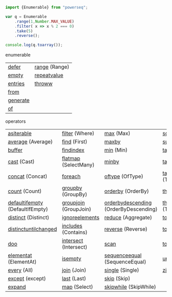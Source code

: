 
```javascript
import {Enumerable} from "powerseq";

var q = Enumerable
    .range(1,Number.MAX_VALUE)
    .filter( x => x % 2 === 0)
    .take(5)
    .reverse();

console.log(q.toarray());
```

enumerable
<table><tr><td><span><a class="tooltip" href="https://github.com/marcinnajder/powerseq/tree/master/test/enumerable/defer.ts" title=" defer(() => [1, 2, 3] /* executed on demand */) -> seq [1, 2, 3]">defer</a> </span></td><td><span><a class="tooltip" href="https://github.com/marcinnajder/powerseq/tree/master/test/enumerable/range.ts" title=" range(10, 4) -> seq [10, 11, 12, 13]">range</a> (Range)</span></td></tr><tr><td><span><a class="tooltip" href="https://github.com/marcinnajder/powerseq/tree/master/test/enumerable/empty.ts" title=" empty() -> seq []">empty</a> </span></td><td><span><a class="tooltip" href="https://github.com/marcinnajder/powerseq/tree/master/test/enumerable/repeatvalue.ts" title=" repeatvalue(true, 4) -> seq [true, true, true, true]&#013; take(repeatvalue(true), 2) -> seq []">repeatvalue</a> </span></td></tr><tr><td><span><a class="tooltip" href="https://github.com/marcinnajder/powerseq/tree/master/test/enumerable/entries.ts" title=" entries({ 'a': 1, b: 2 }) -> seq [['a', 1], ['b', 2]]">entries</a> </span></td><td><span><a class="tooltip" href="https://github.com/marcinnajder/powerseq/tree/master/test/enumerable/throww.ts" title=" throww(new Error('exception ...')) -> error: exception ...">throww</a> </span></td></tr><tr><td><span><a class="tooltip" href="https://github.com/marcinnajder/powerseq/tree/master/test/enumerable/from.ts" title=" Enumerable.from([1, 2, 3]) -> enumerable [1, 2, 3]&#013; Enumerable.from((function* () { yield 1; })()) -> enumerable []">from</a> </span></td></tr><tr><td><span><a class="tooltip" href="https://github.com/marcinnajder/powerseq/tree/master/test/enumerable/generate.ts" title=" generate(0, x => x < 4, x => x + 1, x => 'a'.repeat(x)) -> seq ['', 'a', 'aa', 'aaa']">generate</a> </span></td></tr><tr><td><span><a class="tooltip" href="https://github.com/marcinnajder/powerseq/tree/master/test/enumerable/of.ts" title=" of(1, 2, true, 'abc') -> seq [1, 2, true, 'abc']">of</a> </span></td></tr></table>

operators
<table><tr><td><span><a class="tooltip" href="https://github.com/marcinnajder/powerseq/tree/master/test/operators/asiterable.ts" title=" asiterable([1, 2] /**changes seq type to help TypeScript*/) -> [1, 2]">asiterable</a> </span></td><td><span><a class="tooltip" href="https://github.com/marcinnajder/powerseq/tree/master/test/operators/filter.ts" title=" filter([1, 2, 2, 3, 4], x => x > 2) -> seq [3, 4]&#013; filter([1, 2, 2, 3, 4], (x, index) => x - 1 === index) -> seq [1, 2]">filter</a> (Where)</span></td><td><span><a class="tooltip" href="https://github.com/marcinnajder/powerseq/tree/master/test/operators/max.ts" title=" max([1, 2, 3, 1]) -> 3&#013; max(['a', 'bb', 'rrr', 'd'], x => x.length) -> 3">max</a> (Max)</span></td><td><span><a class="tooltip" href="https://github.com/marcinnajder/powerseq/tree/master/test/operators/some.ts" title=" some([1]) -> true&#013; some([]) -> false&#013; some([1, 2, 3], x => x > 2) -> true&#013; some([1, 2, 3], x => x > 3) -> false">some</a> (Any)</span></td></tr><tr><td><span><a class="tooltip" href="https://github.com/marcinnajder/powerseq/tree/master/test/operators/average.ts" title=" average([1, 2, 3, 4]) -> 2.5&#013; average(['a', 'aa', 'aaa'], s => s.length) -> 2">average</a> (Average)</span></td><td><span><a class="tooltip" href="https://github.com/marcinnajder/powerseq/tree/master/test/operators/find.ts" title=" find([1, 2, 2, 3, 4]) -> 1&#013; find([1, 2, 2, 3, 4], x => x > 2) -> 3&#013; find([1, 2, 2, 3, 4], x => x > 4) -> undefined&#013; find([1, 2, 2, 3, 4], (x, index) => x > 1 && index > 2) -> 3">find</a> (First)</span></td><td><span><a class="tooltip" href="https://github.com/marcinnajder/powerseq/tree/master/test/operators/maxby.ts" title=" maxby(['a', 'bb', 'rrr', 'd'], x => x.length) -> 'rrr'">maxby</a> </span></td><td><span><a class="tooltip" href="https://github.com/marcinnajder/powerseq/tree/master/test/operators/sum.ts" title=" sum([1, 2, 3]) -> 6&#013; sum(['a', 'asd', 'yy'], x => x.length) -> 6">sum</a> (Sum)</span></td></tr><tr><td><span><a class="tooltip" href="https://github.com/marcinnajder/powerseq/tree/master/test/operators/buffer.ts" title=" buffer([1, 2, 3, 4, 5, 6, 7], 2) -> seq [[1, 2], [3, 4], [5, 6], [7]]&#013; buffer([1, 2, 3, 4, 5, 6, 7], 2, /*skip*/ 4) -> seq [[1, 2], [5, 6]]">buffer</a> </span></td><td><span><a class="tooltip" href="https://github.com/marcinnajder/powerseq/tree/master/test/operators/findindex.ts" title=" findindex([1, 2, 2, 3, 4], x => x > 1) -> 1&#013; findindex([1, 2, 2, 3, 4], (x, index) => x > 1 && index > 2) -> 3">findindex</a> </span></td><td><span><a class="tooltip" href="https://github.com/marcinnajder/powerseq/tree/master/test/operators/min.ts" title=" min([1, 2, 3, 1]) -> 1&#013; min(['a', 'bb', 'rrr', 'd'], x => x.length) -> 1">min</a> (Min)</span></td><td><span><a class="tooltip" href="https://github.com/marcinnajder/powerseq/tree/master/test/operators/take.ts" title=" take([1, 2, 3, 4, 5], 2) -> seq []">take</a> (Take)</span></td></tr><tr><td><span><a class="tooltip" href="https://github.com/marcinnajder/powerseq/tree/master/test/operators/cast.ts" title=" cast([new Number(1), new Number(2), 's', false], Number) -> error: An element in the sequence cannot be cast to type 'Number'.">cast</a> (Cast)</span></td><td><span><a class="tooltip" href="https://github.com/marcinnajder/powerseq/tree/master/test/operators/flatmap.ts" title=" flatmap([{ ns: [1] }, { ns: [99, 10] }, { ns: [6, 3] }], x => x.ns) -> seq [1, 99, 10, 6, 3]&#013; flatmap(['abc', 'cd'], text => text, (text, char) => text + '-' + char) -> seq ['abc-a', 'abc-b', 'abc-c', 'cd-c', 'cd-d']">flatmap</a> (SelectMany)</span></td><td><span><a class="tooltip" href="https://github.com/marcinnajder/powerseq/tree/master/test/operators/minby.ts" title=" minby(['a', 'bb', 'rrr', 'd'], x => x.length) -> 'a'">minby</a> </span></td><td><span><a class="tooltip" href="https://github.com/marcinnajder/powerseq/tree/master/test/operators/takelast.ts" title=" takelast([1, 2, 3], 2) -> seq [2, 3]&#013; takelast([1, 2, 3], 0) -> seq []&#013; takelast([1, 2, 3], 5) -> seq [1, 2, 3]">takelast</a> </span></td></tr><tr><td><span><a class="tooltip" href="https://github.com/marcinnajder/powerseq/tree/master/test/operators/concat.ts" title=" concat([1, 2], [3, 5], [6]) -> seq [1, 2, 3, 5, 6]">concat</a> (Concat)</span></td><td><span><a class="tooltip" href="https://github.com/marcinnajder/powerseq/tree/master/test/operators/foreach.ts" title=" foreach([1, 2, 3], x => { /* some action */ ; }) -> undefined">foreach</a> </span></td><td><span><a class="tooltip" href="https://github.com/marcinnajder/powerseq/tree/master/test/operators/oftype.ts" title=" oftype([new Number(1), new Number(2), 's', false], Number) -> seq [{  }, {  }]">oftype</a> (OfType)</span></td><td><span><a class="tooltip" href="https://github.com/marcinnajder/powerseq/tree/master/test/operators/takewhile.ts" title=" takewhile([1, 2, 2, 3, 3, 4, 5], x => x < 3) -> seq [1, 2, 2]">takewhile</a> (TakeWhile)</span></td></tr><tr><td><span><a class="tooltip" href="https://github.com/marcinnajder/powerseq/tree/master/test/operators/count.ts" title=" count([2, 2, 2]) -> 3&#013; count([2, 4, 6], x => x > 2) -> 2">count</a> (Count)</span></td><td><span><a class="tooltip" href="https://github.com/marcinnajder/powerseq/tree/master/test/operators/groupby.ts" title=" groupby(['a', 'b', 'cc', 'ddd', 'xx'], x => x.length) -> seq [enumerable ['a', 'b'], enumerable ['cc', 'xx'], enumerable ['ddd']]&#013; groupby(['a', 'b', 'cc', 'ddd', 'xx'], x => x.length, x => x.toUpperCase()) -> seq [enumerable ['A', 'B'], enumerable ['CC', 'XX'], enumerable ['DDD']]">groupby</a> (GroupBy)</span></td><td><span><a class="tooltip" href="https://github.com/marcinnajder/powerseq/tree/master/test/operators/orderby.ts" title=" orderby([1, 4, 2, 3, 5, 1], x => x) -> enumerable [1, 1, 2, 3, 4, 5]&#013; orderby(['abc', 'dd', 'sdfe', 'f'], x => x.length) -> enumerable ['f', 'dd', 'abc', 'sdfe']">orderby</a> (OrderBy)</span></td><td><span><a class="tooltip" href="https://github.com/marcinnajder/powerseq/tree/master/test/operators/thenby.ts" title=" thenby(orderby(['xa', 'a', 'fg', 'ert', 'b'], x => x.length), x => x) -> enumerable ['a', 'b', 'fg', 'xa', 'ert']">thenby</a> (ThenBy)</span></td></tr><tr><td><span><a class="tooltip" href="https://github.com/marcinnajder/powerseq/tree/master/test/operators/defaultifempty.ts" title=" defaultifempty([1, 2, 3]) -> seq [1, 2, 3]&#013; defaultifempty([]) -> seq [undefined]&#013; defaultifempty([], 10) -> seq [10]">defaultifempty</a> (DefaultIfEmpty)</span></td><td><span><a class="tooltip" href="https://github.com/marcinnajder/powerseq/tree/master/test/operators/groupjoin.ts" title=" groupjoin([1, 3, 2], ['a', 'b', 'cc'], x => x, y => y.length, (x, ys) => x + ':' + toarray(ys)) -> seq ['1:a,b', '2:cc']">groupjoin</a> (GroupJoin)</span></td><td><span><a class="tooltip" href="https://github.com/marcinnajder/powerseq/tree/master/test/operators/orderbydescending.ts" title=" orderbydescending([1, 4, 2, 3, 5, 1], x => x) -> enumerable [5, 4, 3, 2, 1, 1]&#013; orderbydescending(['abc', 'dd', 'sdfe', 'f'], x => x.length) -> enumerable ['sdfe', 'abc', 'dd', 'f']">orderbydescending</a> (OrderByDescending)</span></td><td><span><a class="tooltip" href="https://github.com/marcinnajder/powerseq/tree/master/test/operators/thenbydescending.ts" title=" thenbydescending(orderby(['xa', 'a', 'fg', 'ert', 'b'], x => x.length), x => x) -> enumerable ['b', 'a', 'xa', 'fg', 'ert']">thenbydescending</a> (ThenByDescending)</span></td></tr><tr><td><span><a class="tooltip" href="https://github.com/marcinnajder/powerseq/tree/master/test/operators/distinct.ts" title=" distinct([1, 2, 1, 3, 2]) -> seq [1, 2, 3]&#013; distinct(['a', 'aa', 'ab', 'abc'], x => x.length) -> seq ['a', 'aa', 'abc']">distinct</a> (Distinct)</span></td><td><span><a class="tooltip" href="https://github.com/marcinnajder/powerseq/tree/master/test/operators/ignoreelements.ts" title=" ignoreelements([1, 3, 2]) -> seq []">ignoreelements</a> </span></td><td><span><a class="tooltip" href="https://github.com/marcinnajder/powerseq/tree/master/test/operators/reduce.ts" title=" reduce([1, 2, 3], (a, x) => a + x) -> 6&#013; reduce([1, 2, 3], (a, x) => a + (x * 10), '') -> '102030'">reduce</a> (Aggregate)</span></td><td><span><a class="tooltip" href="https://github.com/marcinnajder/powerseq/tree/master/test/operators/toarray.ts" title=" toarray([1, 2, 2]) -> [1, 2, 2]">toarray</a> (ToArray)</span></td></tr><tr><td><span><a class="tooltip" href="https://github.com/marcinnajder/powerseq/tree/master/test/operators/distinctuntilchanged.ts" title=" distinctuntilchanged([1, 1, 2, 2, 2, 1, 3, 3]) -> seq [1, 2, 1, 3]">distinctuntilchanged</a> </span></td><td><span><a class="tooltip" href="https://github.com/marcinnajder/powerseq/tree/master/test/operators/includes.ts" title=" includes([1, 2, 3], 2) -> true&#013; includes([1, 2, 3], 5) -> false&#013; includes([1, 2, 3], 3, /*fromIndex*/ 4) -> false">includes</a> (Contains)</span></td><td><span><a class="tooltip" href="https://github.com/marcinnajder/powerseq/tree/master/test/operators/reverse.ts" title=" reverse([1, 2, 3]) -> seq [3, 2, 1]">reverse</a> (Reverse)</span></td><td><span><a class="tooltip" href="https://github.com/marcinnajder/powerseq/tree/master/test/operators/tomap.ts" title=" tomap(['a', 'bb', 'ccc'], x => x.length) -> Map {1 => 'a', 2 => 'bb', 3 => 'ccc'}&#013; tomap(['a', 'bb', 'ccc'], x => x.length, x => x.toUpperCase()) -> Map {1 => 'A', 2 => 'BB', 3 => 'CCC'}">tomap</a> </span></td></tr><tr><td><span><a class="tooltip" href="https://github.com/marcinnajder/powerseq/tree/master/test/operators/doo.ts" title=" doo([1, 2, 3,], (x) => { /* executed during iteration */ ; }) -> seq [1, 2, 3]">doo</a> </span></td><td><span><a class="tooltip" href="https://github.com/marcinnajder/powerseq/tree/master/test/operators/intersect.ts" title=" intersect([1, 2, 2, 3], [3, 3, 1]) -> seq [3, 1]&#013; intersect(['a', 'c', 'ddd'], ['r', 'ww', 'ttt', 'oooo'], x => x.length) -> seq ['r', 'ttt']">intersect</a> (Intersect)</span></td><td><span><a class="tooltip" href="https://github.com/marcinnajder/powerseq/tree/master/test/operators/scan.ts" title=" scan([1, 2, 3], (a, x) => a + x) -> seq [3, 6]&#013; scan([1, 2, 3], (a, x) => a + (x * 10), '') -> seq ['10', '1020', '102030']">scan</a> </span></td><td><span><a class="tooltip" href="https://github.com/marcinnajder/powerseq/tree/master/test/operators/toobject.ts" title=" toobject(['a', 'bb', 'ccc'], x => x.length) -> { 1:a, 2:bb, 3:ccc }&#013; toobject(['a', 'bb', 'ccc'], x => x.length, x => x.toUpperCase()) -> { 1:A, 2:BB, 3:CCC }">toobject</a> </span></td></tr><tr><td><span><a class="tooltip" href="https://github.com/marcinnajder/powerseq/tree/master/test/operators/elementat.ts" title=" elementat([1, 2, 12, 15], 2) -> 12&#013; elementat([1, 2, 12, 15], 20) -> undefined">elementat</a> (ElementAt)</span></td><td><span><a class="tooltip" href="https://github.com/marcinnajder/powerseq/tree/master/test/operators/isempty.ts" title=" isempty([]) -> true&#013; isempty([1, 2]) -> false">isempty</a> </span></td><td><span><a class="tooltip" href="https://github.com/marcinnajder/powerseq/tree/master/test/operators/sequenceequal.ts" title=" sequenceequal([1, 2, 3], [1, 2, 3]) -> true&#013; sequenceequal([1, 2, 3], [1, 2, 2]) -> false&#013; sequenceequal([1, 2, 3], [1, 2]) -> false">sequenceequal</a> (SequenceEqual)</span></td><td><span><a class="tooltip" href="https://github.com/marcinnajder/powerseq/tree/master/test/operators/union.ts" title=" union([1, 2, 2], [2, 3, 3, 4]) -> seq [1, 2, 3, 4]&#013; union(['a', 'c', 'ddd'], ['r', 'ww', 'ttt', 'oooo'], x => x.length) -> seq ['a', 'ddd', 'ww', 'oooo']">union</a> (Union)</span></td></tr><tr><td><span><a class="tooltip" href="https://github.com/marcinnajder/powerseq/tree/master/test/operators/every.ts" title=" every([1, 2, 12, 15], x => x > 0) -> true&#013; every([1, 2, 12, 15], x => x < 10) -> false">every</a> (All)</span></td><td><span><a class="tooltip" href="https://github.com/marcinnajder/powerseq/tree/master/test/operators/join.ts" title=" join([1, 2, 3], ['a', 'bb', 'x'], x => x, y => y.length, (x, y) => x + ':' + y) -> seq ['1:a', '1:x', '2:bb']">join</a> (Join)</span></td><td><span><a class="tooltip" href="https://github.com/marcinnajder/powerseq/tree/master/test/operators/single.ts" title=" single([1]) -> 1&#013; single([1, 2, 3], x => x > 2) -> 3&#013; single([1, 2, 3], x => x > 1) -> error: More than one element satisfies the condition in predicate.">single</a> (Single)</span></td><td><span><a class="tooltip" href="https://github.com/marcinnajder/powerseq/tree/master/test/operators/zip.ts" title=" zip(['a', 'b', 'c'], [1, 2], (s, n) => s + n) -> seq ['a1', 'b2']&#013; zip(['a', 'b', 'c'], [1, 2], [false], (s, n, b) => s + n + b) -> seq ['a1false']">zip</a> (Zip)</span></td></tr><tr><td><span><a class="tooltip" href="https://github.com/marcinnajder/powerseq/tree/master/test/operators/except.ts" title=" except([1, 2, 2, 3, 4], [2, 3]) -> seq [1, 4]&#013; except(['a', 'b', 'ba', 'xde'], ['poc'], x => x.length) -> seq ['a', 'ba']">except</a> (except)</span></td><td><span><a class="tooltip" href="https://github.com/marcinnajder/powerseq/tree/master/test/operators/last.ts" title=" last([1, 2, 3]) -> 3&#013; last([]) -> undefined&#013; last([1, 2, 3, 4, 5], x => x > 2) -> 5&#013; last([1, 2, 3, 4, 5], (x, index) => x > 2 && index < 4) -> 4">last</a> (Last)</span></td><td><span><a class="tooltip" href="https://github.com/marcinnajder/powerseq/tree/master/test/operators/skip.ts" title=" skip([1, 2, 3, 4, 5], 2) -> seq [3, 4, 5]">skip</a> (Skip)</span></td></tr><tr><td><span><a class="tooltip" href="https://github.com/marcinnajder/powerseq/tree/master/test/operators/expand.ts" title=" expand([1], x => x > 8 ? [] : [10, x * 2]) -> seq [1, 10, 2, 10, 4, 10, 8, 10, 16]">expand</a> </span></td><td><span><a class="tooltip" href="https://github.com/marcinnajder/powerseq/tree/master/test/operators/map.ts" title=" map([1, 2, 3], x => x * 10) -> seq [10, 20, 30]&#013; map([1, 2, 3], (x, index) => x * 10 + index) -> seq [10, 21, 32]">map</a> (Select)</span></td><td><span><a class="tooltip" href="https://github.com/marcinnajder/powerseq/tree/master/test/operators/skipwhile.ts" title=" skipwhile([1, 2, 2, 3, 3, 4, 5], x => x < 3) -> seq [3, 3, 4, 5]">skipwhile</a> (SkipWhile)</span></td></tr></table>
